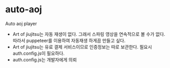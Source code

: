 # auto-aoj
Auto aoj player

+ Art of jiujitsu는 자동 재생이 없다. 그래서 스파링 영상을 연속적으로 볼 수가 없다. 따라서 puppeteer를 이용하여 자동재생 하게끔 만들고 싶다.
+ Art of jiujitsu는 유료 결제 서비스이므로 인증정보는 따로 보관한다. 필요시 auth.config.js이 필요하다.
+ auth.config.js는 개발자에게 의뢰
